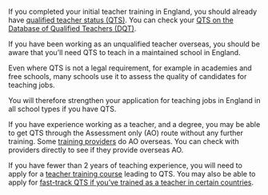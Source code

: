 If you completed your initial teacher training in England, you should already
have [qualified teacher status (QTS)](/what-is-qts).
You can check your [QTS on the Database of Qualified Teachers (DQT)](https://teacherservices.education.gov.uk/SelfService/Login).

If you have been working as an unqualified teacher overseas, you should be
aware that you’ll need QTS to teach in a maintained school in England.

Even where QTS is not a legal requirement, for example in academies and free
schools, many schools use it to assess the quality of candidates for teaching
jobs.

You will therefore strengthen your application for teaching jobs in England in
all school types if you have QTS.

If you have experience working as a teacher, and a degree, you may be able to
get QTS through the Assessment only (AO) route without any further training.
Some [training providers](/assessment-only-providers)
do AO overseas. You can check with providers directly to see if they provide
overseas AO.

If you have fewer than 2 years of teaching experience, you will need to apply
for a [teacher training course](https://www.find-postgraduate-teacher-training.service.gov.uk/)
leading to QTS. You may also be able to apply for [fast-track QTS if you’ve
trained as a teacher in certain countries](https://www.gov.uk/guidance/qualified-teacher-status-qts#teachers-from-the-eu-iceland-liechtenstein-norway-switzerland-australia-canada-new-zealand-or-usa).
